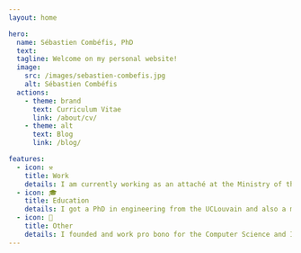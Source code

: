 ```yaml
---
layout: home

hero:
  name: Sébastien Combéfis, PhD
  text: 
  tagline: Welcome on my personal website!
  image:
    src: /images/sebastien-combefis.jpg
    alt: Sébastien Combéfis
  actions:
    - theme: brand
      text: Curriculum Vitae
      link: /about/cv/
    - theme: alt
      text: Blog
      link: /blog/

features:
  - icon: ⚒
    title: Work
    details: I am currently working as an attaché at the Ministry of the Fédération Wallonie-Bruxelles (MFWB). I am also teaching as a lecturer in several higher education institutions.
  - icon: 🎓
    title: Education
    details: I got a PhD in engineering from the UCLouvain and also a master in computer science engineering and an advanced one in pedagogy in higher education, from the same university.
  - icon: 👐
    title: Other
    details: I founded and work pro bono for the Computer Science and IT in Education nonprofit organisation. I am also a partner of the EDITx company which proposes IT challenges.
---
```


<style>
div.image img {
  border-radius: 10px;
  margin-top: 40px;
}
h1.name {
  font-size: 47px!important;
}
</style>
